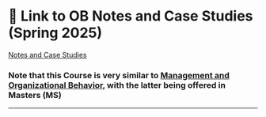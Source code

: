 # 🔗 Link to OB Notes and Case Studies (Spring 2025)

[Notes and Case Studies](https://drive.google.com/open?id=1OOVW4GSsK1IfjRhAga6ZZO0y9zUt4BIv&usp=drive_fs)

### Note that this Course is very similar to [Management and Organizational Behavior](https://github.com/saleha-muzammil/Academic-Time-Machine/tree/d05868263e83381c2f72f7e03359a9627360e7f9/Management%20and%20Organizational%20Behavior), with the latter being offered in Masters (MS)

---